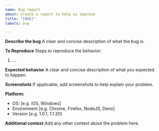 ```yaml
---
name: Bug report
about: Create a report to help us improve
title: "[BUG]"
labels: bug

---
```


**Describe the bug**
A clear and concise description of what the bug is.

**To Reproduce**
Steps to reproduce the behavior:
1. ...

**Expected behavior**
A clear and concise description of what you expected to happen.

**Screenshots**
If applicable, add screenshots to help explain your problem.

**Platform:**
 - OS: [e.g. iOS, Windows]
 - Environment [e.g. Chrome, Firefox, NodeJS, Deno]
 - Version [e.g. 1.0.1, 1.1.20]

**Additional context**
Add any other context about the problem here.
